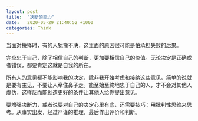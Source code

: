 ```yaml
---
layout: post
title:  "决断的能力"
date:   2020-05-29 21:40:52 +1000
categories: Think
---
```

当面对抉择时，有的人犹豫不决，这里面的原因很可能是怕承担失败的后果。

完全忠于自己，除了相信自己的判断，更加要相信自己的价值。无论决定是正确或者错误，都要肯定这就是自我的所在。

所有人的意见都不能影响我的决定，除非我开始考虑和接纳这些意见。简单的说就是要有主见，不要让人牵住鼻子走。能至始至终地忠于自己的人，才不会对其他人虚伪，这样反而能创造更好的条件让其他人给你提出意见。

要增强决断力，或者说要对自己的决定心里有底，还需要技巧：用批判性思维来思考。从事实出发，经过严谨的推理，最后作出评价和判断。
